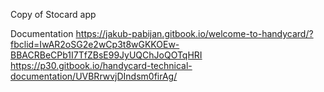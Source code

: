 Copy of Stocard app

Documentation 
https://jakub-pabijan.gitbook.io/welcome-to-handycard/?fbclid=IwAR2oSG2e2wCp3t8wGKKOEw-BBACRBeCPb1I7TfZBsE99JyUQChJoQOTqHRI
https://p30.gitbook.io/handycard-technical-documentation/UVBRrwvjDIndsm0firAg/
